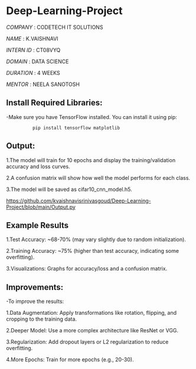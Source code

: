 # Deep-Learning-Project

*COMPANY* : CODETECH IT SOLUTIONS

*NAME* : K.VAISHNAVI

*INTERN ID* : CT08VYQ

*DOMAIN* : DATA SCIENCE

*DURATION* : 4 WEEKS

*MENTOR* : NEELA SANOTOSH

## Install Required Libraries:

-Make sure you have TensorFlow installed. You can install it using pip:

              pip install tensorflow matplotlib



## Output:

1.The model will train for 10 epochs and display the training/validation accuracy and loss curves.

2.A confusion matrix will show how well the model performs for each class.

3.The model will be saved as cifar10_cnn_model.h5.

   https://github.com/kvaishnavisrinivasgoud/Deep-Learning-Project/blob/main/Output.py


## Example Results

1.Test Accuracy: ~68-70% (may vary slightly due to random initialization).

2.Training Accuracy: ~75% (higher than test accuracy, indicating some overfitting).

3.Visualizations: Graphs for accuracy/loss and a confusion matrix.



## Improvements:

-To improve the results:

1.Data Augmentation: Apply transformations like rotation, flipping, and cropping to the training data.

2.Deeper Model: Use a more complex architecture like ResNet or VGG.

3.Regularization: Add dropout layers or L2 regularization to reduce overfitting.

4.More Epochs: Train for more epochs (e.g., 20-30).
